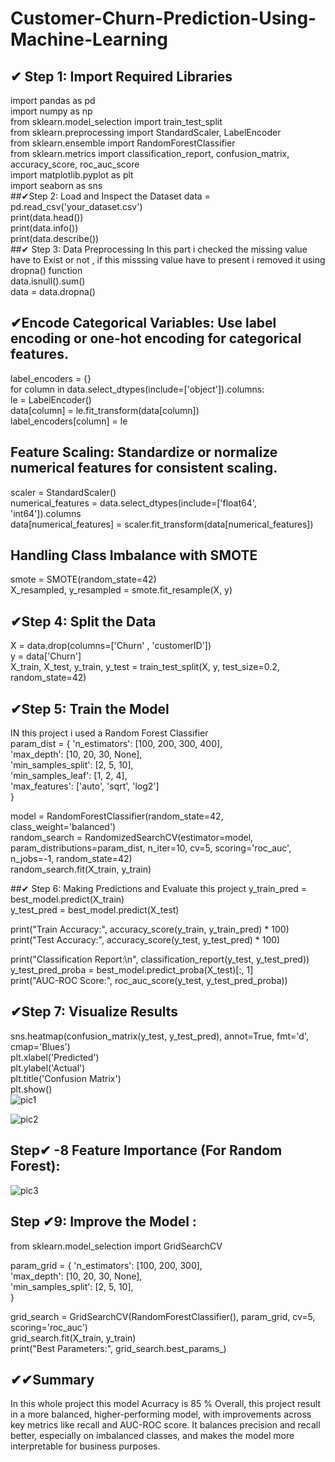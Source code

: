 # Customer-Churn-Prediction-Using-Machine-Learning

## ✔ Step 1: Import Required Libraries
import pandas as pd <br>
import numpy as np<br>
from sklearn.model_selection import train_test_split<br>
from sklearn.preprocessing import StandardScaler, LabelEncoder<br>
from sklearn.ensemble import RandomForestClassifier<br>
from sklearn.metrics import classification_report, confusion_matrix, accuracy_score, roc_auc_score<br>
import matplotlib.pyplot as plt<br>
import seaborn as sns<br>
##✔Step 2: Load and Inspect the Dataset
data = pd.read_csv('your_dataset.csv')<br>
print(data.head())<br>
print(data.info())<br>
print(data.describe())<br>
##✔ Step 3: Data Preprocessing
In this part i checked the missing value have to Exist or not , if this misssing value have to present i removed it using dropna() function <br>
data.isnull().sum() <br>
data = data.dropna() <br>
## ✔Encode Categorical Variables: Use label encoding or one-hot encoding for categorical features.
label_encoders = {}<br>
for column in data.select_dtypes(include=['object']).columns:<br>
    le = LabelEncoder()<br>
    data[column] = le.fit_transform(data[column])<br>
    label_encoders[column] = le<br>

## Feature Scaling: Standardize or normalize numerical features for consistent scaling.
scaler = StandardScaler() <br>
numerical_features = data.select_dtypes(include=['float64', 'int64']).columns<br>
data[numerical_features] = scaler.fit_transform(data[numerical_features])<br>
## Handling Class Imbalance with SMOTE
smote = SMOTE(random_state=42) <br>
X_resampled, y_resampled = smote.fit_resample(X, y) <br>

## ✔Step 4: Split the Data
X = data.drop(columns=['Churn' , 'customerID'])  <br>
y = data['Churn']<br>
X_train, X_test, y_train, y_test = train_test_split(X, y, test_size=0.2, random_state=42)<br>
## ✔Step 5: Train the Model
IN this project i  used a Random Forest Classifier<br>
param_dist = {
    'n_estimators': [100, 200, 300, 400],<br>
    'max_depth': [10, 20, 30, None],<br>
    'min_samples_split': [2, 5, 10],<br>
    'min_samples_leaf': [1, 2, 4],<br>
    'max_features': ['auto', 'sqrt', 'log2']<br>
}

model = RandomForestClassifier(random_state=42, class_weight='balanced')<br>
random_search = RandomizedSearchCV(estimator=model, param_distributions=param_dist, n_iter=10, cv=5, scoring='roc_auc', n_jobs=-1, random_state=42)<br>
random_search.fit(X_train, y_train)<br>

##✔ Step 6: Making  Predictions and Evaluate this project 
y_train_pred = best_model.predict(X_train)<br>
y_test_pred = best_model.predict(X_test)<br>


print("Train Accuracy:", accuracy_score(y_train, y_train_pred) * 100)<br>
print("Test Accuracy:", accuracy_score(y_test, y_test_pred) * 100)<br>


print("Classification Report:\n", classification_report(y_test, y_test_pred))<br>
y_test_pred_proba = best_model.predict_proba(X_test)[:, 1]<br>
print("AUC-ROC Score:", roc_auc_score(y_test, y_test_pred_proba))<br>
## ✔Step 7: Visualize Results<br>
sns.heatmap(confusion_matrix(y_test, y_test_pred), annot=True, fmt='d', cmap='Blues')<br>
plt.xlabel('Predicted')<br>
plt.ylabel('Actual')<br>
plt.title('Confusion Matrix')<br>
plt.show()<br> 
![pic1](https://github.com/user-attachments/assets/27e4b9db-1034-43ba-bbec-57db4d83add1)<br>

![pic2](https://github.com/user-attachments/assets/79a1c369-3692-4806-b4be-fd34bcf70921)

## Step✔ -8 Feature Importance (For Random Forest): 
![pic3](https://github.com/user-attachments/assets/70d7f118-2a42-4496-9eed-b6a34fe1785f)<br>
## Step ✔9: Improve the Model : 
from sklearn.model_selection import GridSearchCV<br>

param_grid = {
    'n_estimators': [100, 200, 300],<br>
    'max_depth': [10, 20, 30, None],<br>
    'min_samples_split': [2, 5, 10],<br>
}

grid_search = GridSearchCV(RandomForestClassifier(), param_grid, cv=5, scoring='roc_auc')<br>
grid_search.fit(X_train, y_train)<br>
print("Best Parameters:", grid_search.best_params_)<br>

## ✔✔Summary 
In this whole project this model Acurracy is 85 % 
Overall, this project  result in a more balanced, higher-performing model, with improvements across key metrics like recall and AUC-ROC score. It balances precision and recall better, especially on imbalanced classes, and makes the model more interpretable for business purposes.

